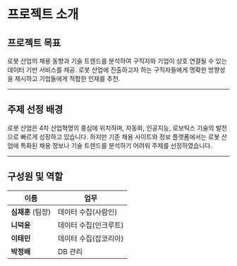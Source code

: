 # 프로젝트 소개

## 프로젝트 목표  
로봇 산업의 채용 동향과 기술 트렌드를 분석하여 구직자와 기업이 상호 연결될 수 있는 데이터 기반 서비스를 제공.
로봇 산업에 진출하고자 하는 구직자들에게 명확한 방향성을 제시하고 기업들에게 적합한 인재를 추천.

---

## 주제 선정 배경  
로봇 산업은 4차 산업혁명의 중심에 위치하며, 자동화, 인공지능, 로보틱스 기술의 발전으로 빠르게 성장하고 있습니다.
하지만 기존 채용 사이트와 정보 플랫폼에서는 로봇 산업에 특화된 채용 정보나 기술 트렌드를 분석하기 어려워 주제를 선정하였습니다.

---

## 구성원 및 역할  

| 이름       | 업무                                                         |
|------------|--------------------------------------------------------------|
| **심채훈** (팀장) | 데이터 수집(사람인)      |
| **니덕윤**  | 데이터 수집(인크루트) |
| **이태민**  | 데이터 수집(잡코리아) |
| **박정배**  | DB 관리
